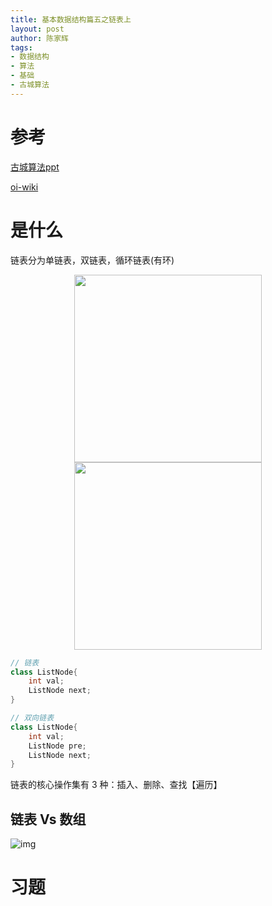 ```yaml
---
title: 基本数据结构篇五之链表上
layout: post
author: 陈家辉
tags:
- 数据结构
- 算法
- 基础
- 古城算法
---
```


# 参考

[古城算法ppt](https://docs.google.com/presentation/d/1NEUhn6F96Jn0kS36BpDhXLHGKQL9IQy6HQYzQvFj7zo/edit#slide=id.p)

[oi-wiki](https://oi-wiki.org/ds/linked-list/)

# 是什么

链表分为单链表，双链表，循环链表(有环)

<center class="half">    <img src="https://oi-wiki.org/ds/images/list.svg" width="300"/>    <img src="https://oi-wiki.org/ds/images/double-list.svg" width="300"/> </center>

```java
// 链表
class ListNode{
    int val;
    ListNode next;
}

// 双向链表
class ListNode{
  	int val;
  	ListNode pre;
  	ListNode next;
}
```

链表的核心操作集有 3 种：插入、删除、查找【遍历】

## 链表 Vs 数组

![img](https://lh5.googleusercontent.com/uhFefaAF7IXztf19_quGClixirNEG1_zNaLSCUG1vdVlTf4INh_k-7sisI9QuC91min_1rFfgnczyC7n09vW9ZLNAoXHVFS6QlVtRQgDzR7CX3JzB-ybOibdyXOrV1AAN8GXJx9XDQt2G5O0DrwRGkib=s2048)

# 习题

